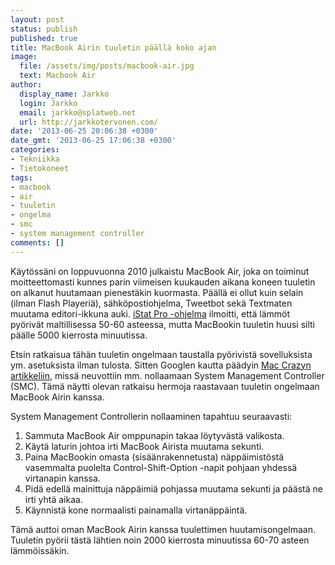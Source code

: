 ```yaml
---
layout: post
status: publish
published: true
title: MacBook Airin tuuletin päällä koko ajan
image:
  file: /assets/img/posts/macbook-air.jpg
  text: Macbook Air
author:
  display_name: Jarkko
  login: Jarkko
  email: jarkko@splatweb.net
  url: http://jarkkotervonen.com/
date: '2013-06-25 20:06:38 +0300'
date_gmt: '2013-06-25 17:06:38 +0300'
categories:
- Tekniikka
- Tietokoneet
tags:
- macbook
- air
- tuuletin
- ongelma
- smc
- system management controller
comments: []
---
```

Käytössäni on loppuvuonna 2010 julkaistu MacBook Air, joka on toiminut moitteettomasti kunnes parin viimeisen kuukauden aikana koneen tuuletin on alkanut huutamaan pienestäkin kuormasta. Päällä ei ollut kuin selain (ilman Flash Playeriä), sähköpostiohjelma, Tweetbot sekä Textmaten muutama editori-ikkuna auki. [iStat Pro -ohjelma](http://bjango.com/mac/istatmenus/) ilmoitti, että lämmöt pyörivät maltillisessa 50-60 asteessa, mutta MacBookin tuuletin huusi silti päälle 5000 kierrosta minuutissa.

Etsin ratkaisua tähän tuuletin ongelmaan taustalla pyörivistä sovelluksista ym. asetuksista ilman tulosta. Sitten Googlen kautta päädyin [Mac Crazyn artikkeliin](http://maccrazy.com/macbook-air-heat-fan-noise), missä neuvottiin mm. nollaamaan System Management Controller (SMC). Tämä näytti olevan ratkaisu hermoja raastavaan tuuletin ongelmaan MacBook Airin kanssa.

System Management Controllerin nollaaminen tapahtuu seuraavasti:

1. Sammuta MacBook Air omppunapin takaa löytyvästä valikosta.
2. Käytä laturin johtoa irti MacBook Airista muutama sekunti.
3. Paina MacBookin omasta (sisäänrakennetusta) näppäimistöstä vasemmalta puolelta Control-Shift-Option -napit pohjaan yhdessä virtanapin kanssa.
4. Pidä edellä mainittuja näppäimiä pohjassa muutama sekunti ja päästä ne irti yhtä aikaa.
5. Käynnistä kone normaalisti painamalla virtanäppäintä.

Tämä auttoi oman MacBook Airin kanssa tuulettimen huutamisongelmaan. Tuuletin pyörii tästä lähtien noin 2000 kierrosta minuutissa 60-70 asteen lämmöissäkin.
